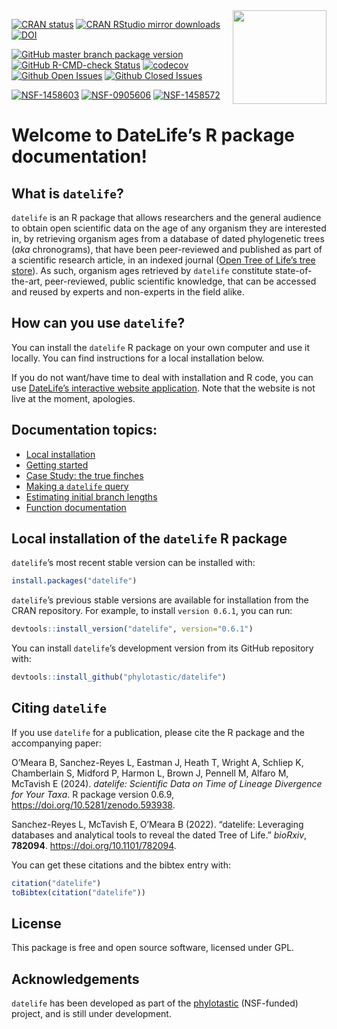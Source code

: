 
<!-- index.md is generated from index.Rmd. Make sure to edit the .Rmd file and not the .md -->

<img src='https://github.com/phylotastic/datelife/raw/master/man/figures/datelife-hexsticker-ai.png' align='right' style='width:150px' />

<!--
# BADGES DEV
install.packages("badger")
library(badger)
badge_github_actions("phylotastic/datelife")
badge_cran_checks("phylotastic/datelife")
-->
<!-- badges: start -->
<!-- Stable status -->

[![CRAN
status](https://www.r-pkg.org/badges/version/datelife)](https://CRAN.R-project.org/package=datelife)
[![CRAN RStudio mirror
downloads](https://cranlogs.r-pkg.org/badges/datelife)](https://www.r-pkg.org/pkg/datelife)
[![DOI](https://zenodo.org/badge/23036/phylotastic/datelife.svg)](https://zenodo.org/badge/latestdoi/23036/phylotastic/datelife)

<!-- Development status -->

[![GitHub master branch package
version](https://img.shields.io/github/r-package/v/phylotastic/datelife/master?color=y&label=GitHub%40master)](https://github.com/phylotastic/datelife)
[![GitHub R-CMD-check
Status](https://github.com/phylotastic/datelife/workflows/R-CMD-check/badge.svg)](https://github.com/phylotastic/datelife/actions/)
[![codecov](https://codecov.io/gh/phylotastic/datelife/branch/master/graph/badge.svg)](https://app.codecov.io/gh/phylotastic/datelife)
[![Github Open
Issues](https://img.shields.io/github/issues-raw/phylotastic/datelife.svg)](https://github.com/phylotastic/datelife/issues)
[![Github Closed
Issues](https://img.shields.io/github/issues-closed-raw/phylotastic/datelife.svg)](https://github.com/phylotastic/datelife/issues?q=is%3Aissue+is%3Aclosed)

<!-- Funding -->

[![NSF-1458603](https://img.shields.io/badge/NSF-1458603-white.svg)](https://www.nsf.gov/awardsearch/showAward?AWD_ID=1458603)
[![NSF-0905606](https://img.shields.io/badge/NSF-0905606-white.svg)](https://www.nsf.gov/awardsearch/showAward?AWD_ID=0905606)
[![NSF-1458572](https://img.shields.io/badge/NSF-1458572-white.svg)](https://www.nsf.gov/awardsearch/showAward?AWD_ID=1458572)

<!-- badges: end -->

# Welcome to DateLife’s R package documentation!

## What is `datelife`?

`datelife` is an R package that allows researchers and the general
audience to obtain open scientific data on the age of any organism they
are interested in, by retrieving organism ages from a database of dated
phylogenetic trees (*aka* chronograms), that have been peer-reviewed and
published as part of a scientific research article, in an indexed
journal ([Open Tree of Life’s tree
store](https://tree.opentreeoflife.org/curator)). As such, organism ages
retrieved by `datelife` constitute state-of-the-art, peer-reviewed,
public scientific knowledge, that can be accessed and reused by experts
and non-experts in the field alike.

## How can you use `datelife`?

You can install the `datelife` R package on your own computer and use it
locally. You can find instructions for a local installation below.

If you do not want/have time to deal with installation and R code, you
can use [DateLife’s interactive website
application](https://github.com/phylotastic/datelifedocker). Note that
the website is not live at the moment, apologies.

<!-- http://datelife.opentreeoflife.org/query/ -->

## Documentation topics:

- [Local installation](#local-installation-of-the-datelife-r-package)
- [Getting started](../docs/articles/Getting_started_with_datelife.html)
- [Case Study: the true finches](../docs/articles/fringiliidae.html)
- [Making a `datelife` query](../docs/articles/make_datelife_query.html)
- [Estimating initial branch
  lengths](../docs/articles/making_bold_trees.html)
- [Function documentation](../docs/reference/index.html)

## Local installation of the `datelife` R package

`datelife`’s most recent stable version can be installed with:

``` r
install.packages("datelife")
```

`datelife`’s previous stable versions are available for installation
from the CRAN repository. For example, to install `version 0.6.1`, you
can run:

``` r
devtools::install_version("datelife", version="0.6.1")
```

You can install `datelife`’s development version from its GitHub
repository with:

``` r
devtools::install_github("phylotastic/datelife")
```

## Citing `datelife`

If you use `datelife` for a publication, please cite the R package and
the accompanying paper:

<p>
O’Meara B, Sanchez-Reyes L, Eastman J, Heath T, Wright A, Schliep K,
Chamberlain S, Midford P, Harmon L, Brown J, Pennell M, Alfaro M,
McTavish E (2024). <em>datelife: Scientific Data on Time of Lineage
Divergence for Your Taxa</em>. R package version 0.6.9,
<a href="https://doi.org/10.5281/zenodo.593938">https://doi.org/10.5281/zenodo.593938</a>.
</p>
<p>
Sanchez-Reyes L, McTavish E, O’Meara B (2022). “datelife: Leveraging
databases and analytical tools to reveal the dated Tree of Life.”
<em>bioRxiv</em>, <b>782094</b>.
<a href="https://doi.org/10.1101/782094">https://doi.org/10.1101/782094</a>.
</p>

You can get these citations and the bibtex entry with:

``` r
citation("datelife")
toBibtex(citation("datelife"))
```

<!--.bibtex files are available-->

## License

This package is free and open source software, licensed under GPL.

## Acknowledgements

`datelife` has been developed as part of the
[phylotastic](http://phylotastic.org/) (NSF-funded) project, and is
still under development.
